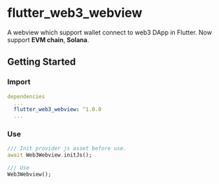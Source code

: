 # flutter_web3_webview

A webview which support wallet connect to web3 DApp in Flutter.
Now support **EVM chain**, **Solana**.

## Getting Started

### Import
```yaml
dependencies
  ...
  flutter_web3_webview: ^1.0.0
  ...
```

### Use
```dart
/// Init provider js asset before use.
await Web3Webview.initJs();

/// Use
Web3Webview();
```
